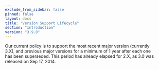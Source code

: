 ```yaml
---
exclude_from_sidebar: false
pinned: false
layout: docs
title: "Version Support Lifecycle"
section: "Introduction"
version: "3.9.0"
---
```


Our current policy is to support the most recent major version (currently 3.X), and previous major versions for a minimum of 1 year after each one has been superseded. This period has already elapsed for 2.X, as 3.0 was released on Sep 17, 2014.